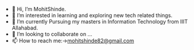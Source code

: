 - 👋 Hi, I’m MohitShinde.
- 👀 I’m interested in learning and exploring new tech related things.
- 🌱 I’m currently Pursuing my masters in Information Technology from IIIT Allahabad.
- 💞️ I’m looking to collaborate on ...
- 📫 How to reach me:->mohitshinde82@gmail.com

<!---
gitmohitshinde/gitmohitshinde is a ✨ special ✨ repository because its `README.md` (this file) appears on your GitHub profile.
You can click the Preview link to take a look at your changes.
--->
